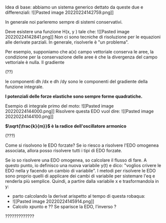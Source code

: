 

Idea di base: abbiamo un sistema generico dettato da queste due e differenziali:
![[Pasted image 20220224142759.png]]

In generale noi parleremo sempre di sistemi conservativi.

Deve esistere una funzione H(x, y ) tale che:
![[Pasted image 20220224142841.png]]
Non ci sono tecniche di risoluzione per le equazioni alle derivate parziali. In generale, risolverle è "un problema".

Per esempio, supponiamo che a(x) campo vettoriale conserva le aree, la condizione per la conservazione delle aree è che la divergenza del campo vettoriale è nulla.
Il gradiente 

(??)

le componenti dh /dx e dh /dy sono le componenti del gradiente della funzione integrale.

__I potenziali delle forze elastiche sono sempre forme quadratiche.__

Esempio di integrale primo del moto:
![[Pasted image 20220224144000.png]]
Risolvere questa EDO vuol dire:
![[Pasted image 20220224144100.png]]

**$\sqrt{\frac{k}{m}}$ è la radice dell'oscillatore armonico**


(???)

Come si risolvono le EDO forzate? Se io riesco a risolvere l'EDO omogenea associata, allora posso risolvere tutti i tipi di EDO forzate.

Se io so risolvere una EDO omogenea, so calcolare il flusso di fare. A questo punto, io definisco una nuova variabile y(t) e dico: "voglios crivere le EDO nella y facendo un cambio di variabile".  I metodi per risolvere le EDO sono proprio quelli di applicare dei cambi di variabile per sistemare l'eq e renderla più semplice. Quindi, a partire dalla variabile x e trasformandola in y:

- parto calcolando la derivat arispetto al tempo di questa robaqua:
- ![[Pasted image 20220224145914.png]]
- Calcolo xpunto e ??
Se sparisce la EDO, l'inverso ?

?????????????


